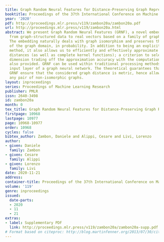 ```yaml
---
title: Graph Random Neural Features for Distance-Preserving Graph Representations
booktitle: Proceedings of the 37th International Conference on Machine Learning
year: '2020'
pdf: http://proceedings.mlr.press/v119/zambon20a/zambon20a.pdf
url: http://proceedings.mlr.press/v119/zambon20a.html
abstract: We present Graph Random Neural Features (GRNF), a novel embedding method
  from graph-structured data to real vectors based on a family of graph neural networks.
  The embedding naturally deals with graph isomorphism and preserves the metric structure
  of the graph domain, in probability. In addition to being an explicit embedding
  method, it also allows us to efficiently and effectively approximate graph metric
  distances (as well as complete kernel functions); a criterion to select the embedding
  dimension trading off the approximation accuracy with the computational cost is
  also provided. GRNF can be used within traditional processing methods or as a training-free
  input layer of a graph neural network. The theoretical guarantees that accompany
  GRNF ensure that the considered graph distance is metric, hence allowing to distinguish
  any pair of non-isomorphic graphs.
layout: inproceedings
series: Proceedings of Machine Learning Research
publisher: PMLR
issn: 2640-3498
id: zambon20a
month: 0
tex_title: Graph Random Neural Features for Distance-Preserving Graph Representations
firstpage: 10968
lastpage: 10977
page: 10968-10977
order: 10968
cycles: false
bibtex_author: Zambon, Daniele and Alippi, Cesare and Livi, Lorenzo
author:
- given: Daniele
  family: Zambon
- given: Cesare
  family: Alippi
- given: Lorenzo
  family: Livi
date: 2020-11-21
address: 
container-title: Proceedings of the 37th International Conference on Machine Learning
volume: '119'
genre: inproceedings
issued:
  date-parts:
  - 2020
  - 11
  - 21
extras:
- label: Supplementary PDF
  link: http://proceedings.mlr.press/v119/zambon20a/zambon20a-supp.pdf
# Format based on citeproc: http://blog.martinfenner.org/2013/07/30/citeproc-yaml-for-bibliographies/
---
```

